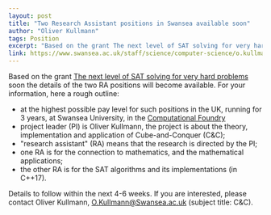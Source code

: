 ```yaml
---
layout: post
title: "Two Research Assistant positions in Swansea available soon"
author: "Oliver Kullmann"
tags: Position
excerpt: "Based on the grant The next level of SAT solving for very hard problems, soon the details of the two RA positions in Swansea will become available."
link: https://www.swansea.ac.uk/staff/science/computer-science/o.kullmann/
---
```


Based on the grant [The next level of SAT solving for very hard problems](http://gow.epsrc.ac.uk/NGBOViewGrant.aspx?GrantRef=EP/S015523/1) soon the details of the two RA positions will become available. For your information, here a rough outline:

- at the highest possible pay level for such positions in the UK, running for 3 years, at Swansea University, in the [Computational Foundry](https://www.swansea.ac.uk/science/computationalfoundry/)
- project leader (PI) is Oliver Kullmann, the project is about the theory, implementation and application of Cube-and-Conquer (C&C);
- "research assistant" (RA) means that the research is directed by the PI;
- one RA is for the connection to mathematics, and the mathematical applications;
- the other RA is for the SAT algorithms and its implementations (in C++17).

Details to follow within the next 4-6 weeks.
If you are interested, please contact Oliver Kullmann, O.Kullmann@Swansea.ac.uk (subject title: C&C).
